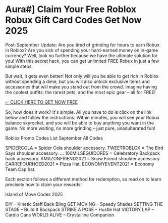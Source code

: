 # Aura#] Claim Your Free Roblox Robux Gift Card Codes Get Now 2025

Post-September Update: Are you tired of grinding for hours to earn Robux in Roblox? Are you sick of spending your hard-earned money on in-game currency? Well, look no further because we have the ultimate solution for you! With this secret hack, you can get unlimited FREE Robux in just a few simple steps.

But wait, it gets even better! Not only will you be able to get rich in Roblox without spending a dime, but you will also unlock exclusive items and accessories that will make you stand out from the crowd. Imagine having the coolest outfits, the rarest pets, and the most epic gear – all for FREE!

[✅ CLICK HERE TO GET NOW FREE](https://appbitly.com/juAHj)

So, how does it work? It's simple. All you have to do is click on the link below and follow the instructions. Within minutes, you will see your Robux balance skyrocket, and you will be able to buy anything you want in the game. No more waiting, no more grinding – just pure, unadulterated fun!

Roblox Promo Codes List
September All Codes




SPIDERCOLA = Spider Cola shoulder accessory.
TWEETROBLOX = The Bird Says shoulder accessory. …
100MILSEGUIDORES = Celebratory Backpack back accessory.
AMAZONFRIEND2021 = Snow Friend shoulder accessory.
CARREFOURHOED2021 = Pizza Hat.
ECONOMYEVENT2021 = Economy Team Cap hat.


Each section follows a different method for redemption, so read on to learn precisely how to claim your rewards!

Island of Move Codes 2025



DIY – Kinetic Staff Back Bling
GET MOVING – Speedy Shades
SETTING THE STAGE – Build It Backpack
STRIKE A POSE – Hustle Hat
VICTORY LAP – Cardio Cans
WORLD ALIVE – Crystalline Companion
